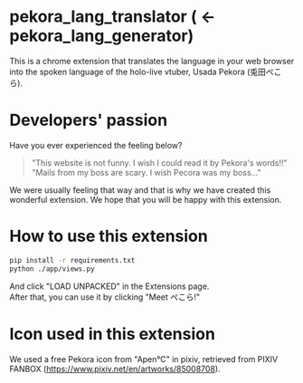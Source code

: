 # pekora_lang_translator ( ← pekora_lang_generator)

This is a chrome extension that translates the language in your web browser into the spoken language of the holo-live vtuber, Usada Pekora (兎田ぺこら).
<br>

# Developers' passion

Have you ever experienced the feeling below?  

>"This website is not funny. I wish I could read it by Pekora's words!!"  
>"Mails from my boss are scary. I wish Pecora was my boss..."  

We were usually feeling that way and that is why we have created this wonderful extension. We hope that you will be happy with this extension.
<br>

# How to use this extension
```bash
pip install -r requirements.txt
python ./app/views.py
```
And click "LOAD UNPACKED" in the Extensions page.  
After that, you can use it by clicking "Meet ぺこら!"
<br>

# Icon used in this extension

We used a free Pekora icon from "Apen°C" in pixiv, retrieved from PIXIV FANBOX (https://www.pixiv.net/en/artworks/85008708).

